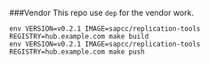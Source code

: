 ###Vendor
This repo use `dep` for the vendor work.


```
env VERSION=v0.2.1 IMAGE=sapcc/replication-tools REGISTRY=hub.example.com make build
env VERSION=v0.2.1 IMAGE=sapcc/replication-tools REGISTRY=hub.example.com make push
```
